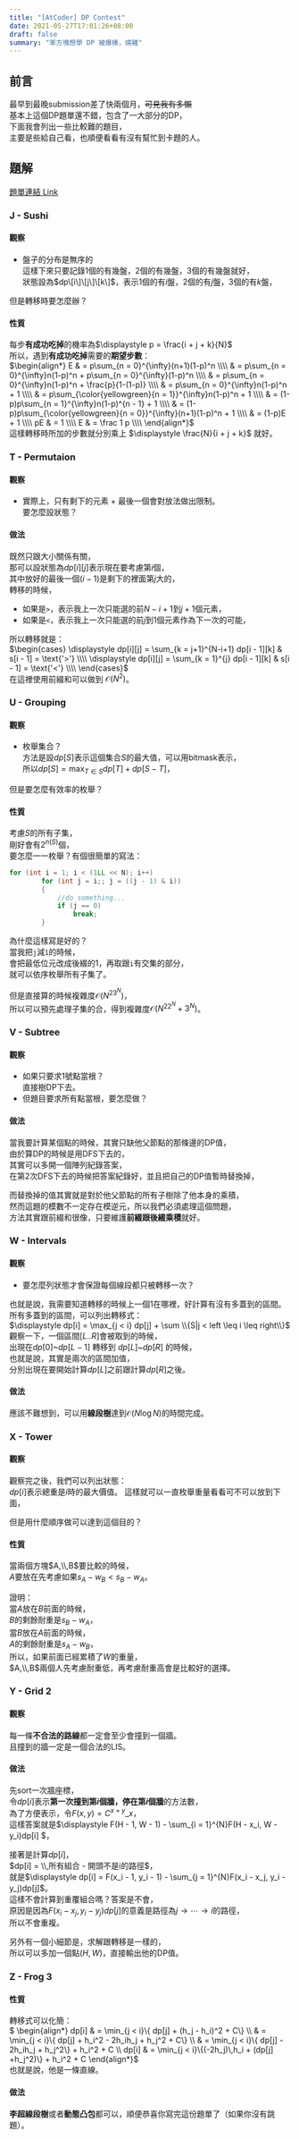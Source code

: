 ```yaml
---
title: "[AtCoder] DP Contest"
date: 2021-05-27T17:01:26+08:00
draft: false
summary: "笨方塊想學 DP 被爆揍，燒雞"
---
```


## 前言
最早到最晚submission差了快兩個月，~~可見我有多懶~~  
基本上這個DP題單還不錯，包含了一大部分的DP，  
下面我會列出一些比較難的題目，  
主要是些給自己看，也順便看看有沒有幫忙到卡題的人。  

## 題解
[題單連結 Link](https://atcoder.jp/contests/dp/tasks)  
### J - Sushi
#### 觀察
- 盤子的分布是無序的  
這樣下來只要記錄1個的有幾盤，2個的有幾盤，3個的有幾盤就好，  
狀態設為$dp\[i\]\[j\]\[k\]$，表示1個的有$i$盤，2個的有$j$盤，3個的有$k$盤，  

但是轉移時要怎麼辦？  
#### 性質
每步**有成功吃掉**的機率為$\displaystyle p = \frac{i + j + k}{N}$  
所以，遇到**有成功吃掉**需要的**期望步數**：  
    $\begin{align*}
    E & = p\sum_{n = 0}^{\infty}(n+1)(1-p)^n \\\\
      & = p\sum_{n = 0}^{\infty}n(1-p)^n + p\sum_{n = 0}^{\infty}(1-p)^n \\\\
      & = p\sum_{n = 0}^{\infty}n(1-p)^n + \frac{p}{1-(1-p)} \\\\
      & = p\sum_{n = 0}^{\infty}n(1-p)^n + 1 \\\\
      & = p\sum_{\color{yellowgreen}{n = 1}}^{\infty}n(1-p)^n + 1 \\\\
      & = (1-p)p\sum_{n = 1}^{\infty}n(1-p)^{n - 1} + 1 \\\\
      & = (1-p)p\sum_{\color{yellowgreen}{n = 0}}^{\infty}(n+1)(1-p)^n + 1 \\\\
      & = (1-p)E + 1 \\\\
    pE  & = 1 \\\\
    E  & = \frac 1 p \\\\
    \end{align*}$  
這樣轉移時所加的步數就分別乘上 $\displaystyle \frac{N}{i + j + k}$  就好。  
 
### T - Permutaion
#### 觀察
- 實際上，只有剩下的元素 + 最後一個會對放法做出限制。  
要怎麼設狀態？  

#### 做法
既然只跟大小關係有關，  
那可以設狀態為$dp[i][j]$表示現在要考慮第$i$個，  
其中放好的最後一個($i - 1$)是剩下的裡面第$j$大的，  
轉移的時候，  
 - 如果是```>```，表示我上一次只能選的前$N - i + 1$到$j + 1$個元素，  
 - 如果是```<```，表示我上一次只能選的前$j$到$1$個元素作為下一次的可能， 

所以轉移就是：  
    $\begin{cases}
    \displaystyle dp[i][j] = \sum_{k = j+1}^{N-i+1} dp[i - 1][k] & s[i - 1] = \text{'>'} \\\\
    \displaystyle dp[i][j] = \sum_{k = 1}^{j} dp[i - 1][k] & s[i - 1] = \text{'<'} \\\\
    \end{cases}$  
在這裡使用前綴和可以做到 $\mathcal{O}(N^2)$。  

### U - Grouping
#### 觀察
- 枚舉集合？    
方法是設$dp[S]$表示這個集合$S$的最大值，可以用bitmask表示，  
所以$\displaystyle dp[S] = \max_{T \in S}dp[T] + dp[S - T]$，  

但是要怎麼有效率的枚舉？  

#### 性質
考慮$S$的所有子集，  
剛好會有$2^{n(S)}$個，  
要怎麼一一枚舉？有個很簡單的寫法：  
```cpp
for (int i = 1; i < (1LL << N); i++)
        for (int j = i;; j = ((j - 1) & i))
        {
            //do something...
            if (j == 0)
                break;
        }
```  
為什麼這樣寫是好的？  
當我把```j```減```1```的時候，  
會把最低位元改成後綴的1，再取跟```i```有交集的部分，  
就可以依序枚舉所有子集了。  
  
但是直接算的時候複雜度$\mathcal{O}(N^23^N)$，  
所以可以預先處理子集的合，得到複雜度$\mathcal{O}(N^22^N+3^N)$。  

### V - Subtree
#### 觀察
 - 如果只要求$1$號點當根？  
    直接樹DP下去。  
 - 但題目要求所有點當根，要怎麼做？  

#### 做法
當我要計算某個點的時候，其實只缺他父節點的那條邊的DP值，  
由於算DP的時候是用DFS下去的，  
其實可以多開一個陣列紀錄答案，  
在第2次DFS下去的時候把答案紀錄好，並且把自己的DP值暫時替換掉，  

而替換掉的值其實就是對於他父節點的所有子樹除了他本身的乘積，  
然而這題的模數不一定存在模逆元，所以我們必須處理這個問題，  
方法其實跟前綴和很像，只要維護**前綴跟後綴乘積**就好。  

### W - Intervals
#### 觀察
 - 要怎麼列狀態才會保證每個線段都只被轉移一次？  

也就是說，我需要知道轉移的時候上一個$1$在哪裡，好計算有沒有多蓋到的區間。  
所有多蓋到的區間，可以列出轉移式：  
$\displaystyle dp[i] = \max_{j < i} dp[j] + \sum \\{S|j < left \leq i \leq right\\}$  
觀察一下，一個區間$[L..R]$會被取到的時候，  
出現在$dp[0]$~$dp[L - 1]$ 轉移到 $dp[L]$~$dp[R]$ 的時候，  
也就是說，其實是兩次的區間加值，  
分別出現在要開始計算$dp[L]$之前跟計算$dp[R]$之後。  

#### 做法
應該不難想到，可以用**線段樹**達到$\mathcal{O}(N\log N)$的時間完成。  

### X - Tower
#### 觀察
觀察完之後，我們可以列出狀態：  
$dp[i]$表示總重是$i$時的最大價值。 
這樣就可以一直枚舉重量看看可不可以放到下面，   

但是用什麼順序做可以達到這個目的？  

#### 性質
當兩個方塊$A,\\,B$要比較的時候，  
$A$要放在先考慮如果$s_A - w_B < s_B - w_A$。  

證明：  
當$A$放在$B$前面的時候，  
$B$的剩餘耐重是$s_B - w_A$，  
當$B$放在$A$前面的時候，  
$A$的剩餘耐重是$s_A - w_B$，   
所以，如果前面已經累積了$W$的重量，    
$A,\\,B$兩個人先考慮耐重低，再考慮耐重高會是比較好的選擇。  

### Y - Grid 2
#### 觀察
每一條**不合法的路線**都一定會至少會撞到一個牆。  
且撞到的牆一定是一個合法的LIS。  

#### 做法
先sort一次牆座標，  
令$dp[i]$表示**第一次撞到第$i$個牆，停在第$i$個牆**的方法數，  
為了方便表示，令$F(x, y) = C^{x + y}\_{x}$，  
這樣答案就是$\displaystyle F(H - 1, W - 1) - \sum_{i = 1}^{N}F(H - x_i, W - y_i)dp[i]  $，  

接著是計算$dp[i]$，  
$dp[i] = \\,所有組合 - 開頭不是i的路徑$，  
就是$\displaystyle dp[i] = F(x_i - 1, y_i - 1) - \sum_{j = 1}^{N}F(x_i - x_j, y_i - y_j)dp[j]$。  
這樣不會計算到重覆組合嗎？答案是不會，  
原因是因為$F(x_i - x_j, y_i - y_j)dp[j]$的意義是路徑為$j\rightarrow \cdots \rightarrow i$的路徑，  
所以不會重複。  

另外有一個小細節是，求解跟轉移是一樣的，  
所以可以多加一個點$(H, W)$，直接輸出他的DP值。  

### Z - Frog 3
#### 性質
轉移式可以化簡：  
    $ \begin{align*} 
    dp[i] & = \min_{j < i}\\{ dp[j] + (h_j - h_i)^2 + C\\} \\\\
    & = \min_{j < i}\\{ dp[j] + h_i^2 - 2h_ih_j + h_j^2 + C\\} \\\\
    & = \min_{j < i}\\{ dp[j] - 2h_ih_j + h_j^2\\} + h_i^2 + C \\\\
    dp[i] & = \min_{j < i}\\{(-2h_j)\\,h_i  +  (dp[j] +h_j^2)\\} + h_i^2 + C 
    \end{align*}$  
也就是說，他是一條直線。  

#### 做法
**李超線段樹**或者**動態凸包**都可以，順便恭喜你寫完這份題單了（如果你沒有跳題）。  




